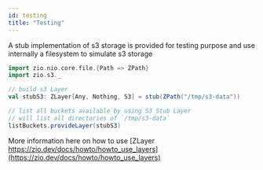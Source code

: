 ```yaml
---
id: testing
title: "Testing"
---
```


A stub implementation of s3 storage is provided for testing purpose and use internally a filesystem to simulate s3 storage

```scala
import zio.nio.core.file.{Path => ZPath}
import zio.s3._

// build s3 Layer
val stubS3: ZLayer[Any, Nothing, S3] = stub(ZPath("/tmp/s3-data"))

// list all buckets available by using S3 Stub Layer 
// will list all directories of `/tmp/s3-data`
listBuckets.provideLayer(stubS3) 
```

More information here on how to use [ZLayer https://zio.dev/docs/howto/howto_use_layers](https://zio.dev/docs/howto/howto_use_layers)
